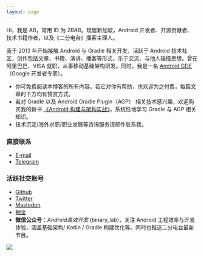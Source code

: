 ```yaml
---
layout: page
---
```


Hi，我是 AB，常用 ID 为 *2BAB*。现居新加坡，Android 开发者、开源贡献者、技术书籍作者，以及《二分电台》播客主理人。

我于 2013 年开始接触 Android 与 Gradle 相关开发，活跃于 Android 技术社区，创作包括文章、书籍、演讲、播客等形式，乐于交流、与他人碰撞思想。曾在阿里巴巴、VISA 就职，从事移动基础架构研发。同时，我是一名 [Android GDE](https://developers.google.com/community/experts/directory/profile/profile-el-zhang-2bab)（Google 开发者专家）。

- 你可免费阅读本博客的所有内容。若它对你有帮助，也欢迎为之付费，每篇文章的下方均有赞赏方式。
- 若对 Gradle 以及 Android Gradle Plugin（AGP） 相关技术感兴趣，欢迎购买我的新书 [《Android 构建与架构实战》](http://localhost:8080/zh/book/)，系统性地学习 Gradle 与 AGP 相关知识。
- 技术沉淀/海外求职/职业发展等咨询服务请邮件联系我。


### 直接联系

- [E-mail](mailto:xx2bab@gmail.com)
- [Telegram](https://t.me/xx2bab)


### 活跃社交账号

- [Github](https://www.github.com/2BAB)
- [Twitter](https://www.twitter.com/x2bab)
- [Mastodon](https://androiddev.social/@2BAB)
- [掘金](https://juejin.cn/user/1926000099997949)
- **微信公众号**：*Android高效开发* (binary_lab)，关注 Android 工程效率与开发体验，涵盖基础架构/ Kotlin / Gradle 构建优化等。同时也推送二分电台最新节目。

![](https://2bab-images.lastmayday.com/blog/%E5%85%AC%E4%BC%97%E5%8F%B7.jpg?imageslim)



